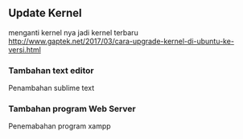 ## Update Kernel
menganti kernel nya jadi kernel terbaru
http://www.gaptek.net/2017/03/cara-upgrade-kernel-di-ubuntu-ke-versi.html

### Tambahan text editor
Penambahan sublime text

### Tambahan program Web Server
Penemabahan program xampp

